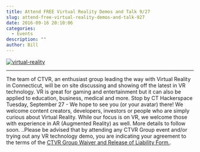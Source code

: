 ```yaml
---
title: Attend FREE Virtual Reality Demos and Talk 9/27
slug: attend-free-virtual-reality-demos-and-talk-927
date: 2016-09-16 20:10:06
categories:
  - Events
description: ""
author: Bill
---
```


[![virtual-reality](/uploads/2016/09/virtual-reality-300x150.jpg)](https://www.meetup.com/CT-Hackerspace/events/234181265/)

<hr />

The team of CTVR, an enthusiast group leading the way with Virtual Reality in Connecticut, will be on site discussing and showing off the latest in VR technology. VR is great for gaming and entertainment but it can also be applied to education, business, medical and more. Stop by CT Hackerspace Tuesday, September 27 - We hope to see you (or your avatar) there! We welcome content creators, developers, investors or people who are simply curious about Virtual Reality. While our focus is on VR, we welcome those with experience in AR (Augmented Reality) as well. More details to follow soon. ..Please be advised that by attending any CTVR Group event and/or trying out any VR technology demo, you are indicating your agreement to the terms of the [CTVR Group Waiver and Release of Liability Form.](https://www.meetup.com/CTVR-Group/about/).
